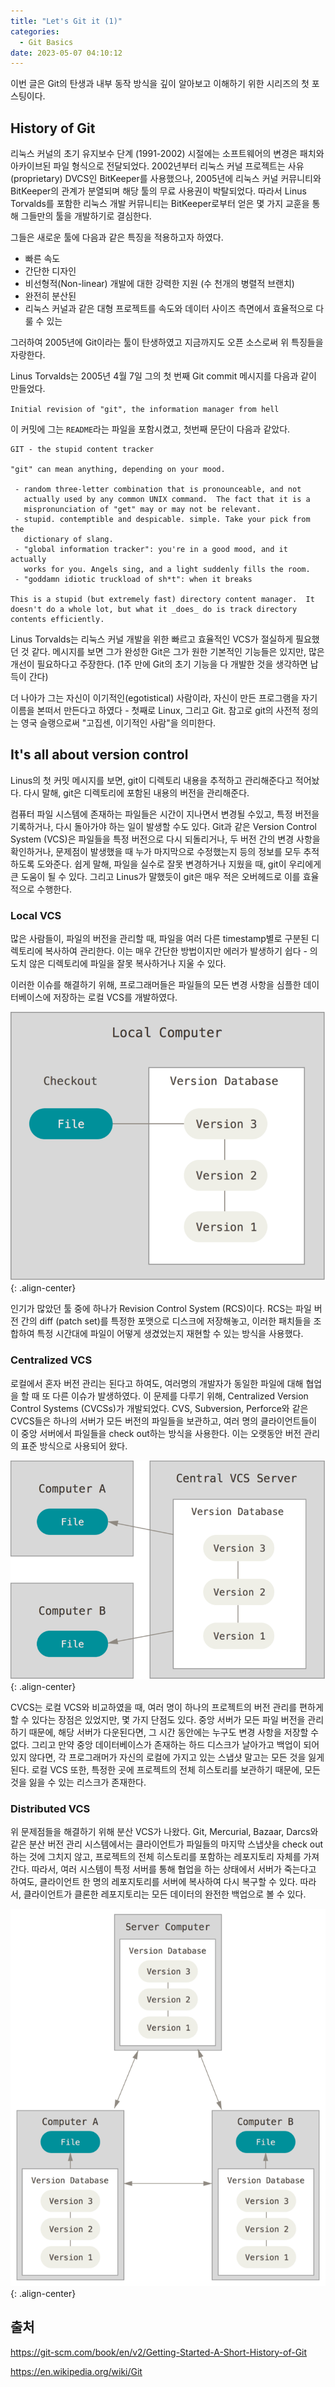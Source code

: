 ```yaml
---
title: "Let's Git it (1)"
categories: 
  - Git Basics
date: 2023-05-07 04:10:12
---
```


이번 글은 Git의 탄생과 내부 동작 방식을 깊이 알아보고 이해하기 위한 시리즈의 첫 포스팅이다.

## History of Git

리눅스 커널의 초기 유지보수 단계 (1991-2002) 시절에는 소프트웨어의 변경은 패치와 아카이브된 파일 형식으로 전달되었다. 2002년부터 리눅스 커널 프로젝트는 사유(proprietary) DVCS인 BitKeeper를 사용했으나, 2005년에 리눅스 커널 커뮤니티와 BitKeeper의 관계가 분열되며 해당 툴의 무료 사용권이 박탈되었다. 따라서 Linus Torvalds를 포함한 리눅스 개발 커뮤니티는 BitKeeper로부터 얻은 몇 가지 교훈을 통해 그들만의 툴을 개발하기로 결심한다.

그들은 새로운 툴에 다음과 같은 특징을 적용하고자 하였다.

- 빠른 속도
- 간단한 디자인
- 비선형적(Non-linear) 개발에 대한 강력한 지원 (수 천개의 병렬적 브랜치)
- 완전히 분산된
- 리눅스 커널과 같은 대형 프로젝트를 속도와 데이터 사이즈 측면에서 효율적으로 다룰 수 있는

그러하여 2005년에 Git이라는 툴이 탄생하였고 지금까지도 오픈 소스로써 위 특징들을 자랑한다.

Linus Torvalds는 2005년 4월 7일 그의 첫 번째 Git commit 메시지를 다음과 같이 만들었다.

`Initial revision of "git", the information manager from hell`

이 커밋에 그는 `README`라는 파일을 포함시켰고, 첫번째 문단이 다음과 같았다.

```text
GIT - the stupid content tracker

"git" can mean anything, depending on your mood.

 - random three-letter combination that is pronounceable, and not 
   actually used by any common UNIX command.  The fact that it is a
   mispronunciation of "get" may or may not be relevant.
 - stupid. contemptible and despicable. simple. Take your pick from the 
   dictionary of slang.
 - "global information tracker": you're in a good mood, and it actually
   works for you. Angels sing, and a light suddenly fills the room. 
 - "goddamn idiotic truckload of sh*t": when it breaks

This is a stupid (but extremely fast) directory content manager.  It  
doesn't do a whole lot, but what it _does_ do is track directory
contents efficiently.
```

Linus Torvalds는 리눅스 커널 개발을 위한 빠르고 효율적인 VCS가 절실하게 필요했던 것 같다. 메시지를 보면 그가 완성한 Git은 그가 원한 기본적인 기능들은 있지만, 많은 개선이 필요하다고 주장한다. (1주 만에 Git의 초기 기능을 다 개발한 것을 생각하면 납득이 간다) 

더 나아가 그는 자신이 이기적인(egotistical) 사람이라, 자신이 만든 프로그램을 자기 이름을 본떠서 만든다고 하였다 - 첫째로 Linux, 그리고 Git. 참고로 git의 사전적 정의는 영국 슬랭으로써 "고집센, 이기적인 사람"을 의미한다.

## It's all about version control

Linus의 첫 커밋 메시지를 보면, git이 디렉토리 내용을 추적하고 관리해준다고 적어놨다. 다시 말해, git은 디렉토리에 포함된 내용의 버전을 관리해준다.

컴퓨터 파일 시스템에 존재하는 파일들은 시간이 지나면서 변경될 수있고, 특정 버전을 기록하거나, 다시 돌아가야 하는 일이 발생할 수도 있다. Git과 같은 Version Control System (VCS)은 파일들을 특정 버전으로 다시 되돌리거나, 두 버전 간의 변경 사항을 확인하거나, 문제점이 발생했을 때 누가 마지막으로 수정했는지 등의 정보를 모두 추적하도록 도와준다. 쉽게 말해, 파일을 실수로 잘못 변경하거나 지웠을 때, git이 우리에게 큰 도움이 될 수 있다. 그리고 Linus가 말했듯이 git은 매우 적은 오버헤드로 이를 효율적으로 수행한다.

### Local VCS

많은 사람들이, 파일의 버전을 관리할 때, 파일을 여러 다른 timestamp별로 구분된 디렉토리에 복사하여 관리한다. 이는 매우 간단한 방법이지만 에러가 발생하기 쉽다 - 의도치 않은 디렉토리에 파일을 잘못 복사하거나 지울 수 있다.

이러한 이슈를 해결하기 위해, 프로그래머들은 파일들의 모든 변경 사항을 심플한 데이터베이스에 저장하는 로컬 VCS를 개발하였다.

![local-vcs](/assets/img/local-vcs.png){: .align-center}

인기가 많았던 툴 중에 하나가 Revision Control System (RCS)이다. RCS는 파일 버전 간의 diff (patch set)를 특정한 포맷으로 디스크에 저장해놓고, 이러한 패치들을 조합하여 특정 시간대에 파일이 어떻게 생겼었는지 재현할 수 있는 방식을 사용했다.

### Centralized VCS

로컬에서 혼자 버전 관리는 된다고 하여도, 여러명의 개발자가 동일한 파일에 대해 협업을 할 때 또 다른 이슈가 발생하였다. 이 문제를 다루기 위해, Centralized Version Control Systems (CVCSs)가 개발되었다. CVS, Subversion, Perforce와 같은 CVCS들은 하나의 서버가 모든 버전의 파일들을 보관하고, 여러 명의 클라이언트들이 이 중앙 서버에서 파일들을 check out하는 방식을 사용한다. 이는 오랫동안 버전 관리의 표준 방식으로 사용되어 왔다.

![cvcs](/assets/img/cvcs.png){: .align-center}

CVCS는 로컬 VCS와 비교하였을 때, 여러 명이 하나의 프로젝트의 버전 관리를 편하게 할 수 있다는 장점은 있었지만, 몇 가지 단점도 있다. 중앙 서버가 모든 파일 버전을 관리하기 때문에, 해당 서버가 다운된다면, 그 시간 동안에는 누구도 변경 사항을 저장할 수 없다. 그리고 만약 중앙 데이터베이스가 존재하는 하드 디스크가 날아가고 백업이 되어 있지 않다면, 각 프로그래머가 자신의 로컬에 가지고 있는 스냅샷 말고는 모든 것을 잃게된다. 로컬 VCS 또한, 특정한 곳에 프로젝트의 전체 히스토리를 보관하기 때문에, 모든 것을 잃을 수 있는 리스크가 존재한다.

### Distributed VCS

위 문제점들을 해결하기 위해 분산 VCS가 나왔다. Git, Mercurial, Bazaar, Darcs와 같은 분산 버전 관리 시스템에서는 클라이언트가 파일들의 마지막 스냅샷을 check out하는 것에 그치지 않고, 프로젝트의 전체 히스토리를 포함하는 레포지토리 자체를 가져간다. 따라서, 여러 시스템이 특정 서버를 통해 협업을 하는 상태에서 서버가 죽는다고 하여도, 클라이언트 한 명의 레포지토리를 서버에 복사하여 다시 복구할 수 있다. 따라서, 클라이언트가 클론한 레포지토리는 모든 데이터의 완전한 백업으로 볼 수 있다.

![dvcs](/assets/img/dvcs.png){: .align-center}

## 출처

<https://git-scm.com/book/en/v2/Getting-Started-A-Short-History-of-Git>

<https://en.wikipedia.org/wiki/Git>
